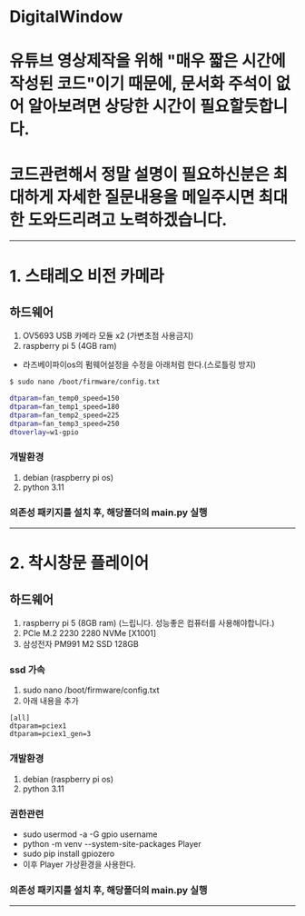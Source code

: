 # DigitalWindow
# 유튜브 영상제작을 위해 "매우 짧은 시간에 작성된 코드"이기 때문에, 문서화 주석이 없어 알아보려면 상당한 시간이 필요할듯합니다.
# 코드관련해서 정말 설명이 필요하신분은 최대하게 자세한 질문내용을 메일주시면 최대한 도와드리려고 노력하겠습니다.
---

# 1. 스태레오 비전 카메라
## 하드웨어 
1. OV5693 USB 카메라 모듈 x2 (가변초점 사용금지)
2. raspberry pi 5 (4GB ram)

- 라즈베이파이os의 펌웨어설정을 수정을 아래처럼 한다.(스로틀링 방지)
```bash
$ sudo nano /boot/firmware/config.txt 
```
```bash
dtparam=fan_temp0_speed=150
dtparam=fan_temp1_speed=180
dtparam=fan_temp2_speed=225
dtparam=fan_temp3_speed=250
dtoverlay=w1-gpio
```

### 개발환경
1. debian (raspberry pi os)
2. python 3.11
### 의존성 패키지를 설치 후, 해당폴더의 main.py 실행

---

# 2. 착시창문 플레이어
## 하드웨어
1. raspberry pi 5 (8GB ram) (느립니다. 성능좋은 컴퓨터를 사용해야합니다.)
3. PCle M.2 2230 2280 NVMe [X1001]
4. 삼성전자 PM991 M2 SSD 128GB

### ssd 가속
1. sudo nano /boot/firmware/config.txt
2. 아래 내용을 추가
   
```
[all]
dtparam=pciex1
dtparam=pciex1_gen=3
```
### 개발환경
1. debian (raspberry pi os)
2. python 3.11

### 권한관련
- sudo usermod -a -G gpio username
- python -m venv --system-site-packages Player
- sudo pip install gpiozero
- 이후 Player 가상환경을 사용한다.

### 의존성 패키지를 설치 후, 해당폴더의 main.py 실행
---
